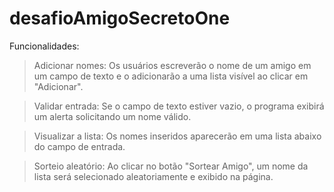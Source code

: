 # desafioAmigoSecretoOne
Funcionalidades:
> Adicionar nomes: Os usuários escreverão o nome de um amigo em um campo de texto e o adicionarão a uma lista visível ao clicar em "Adicionar".

> Validar entrada: Se o campo de texto estiver vazio, o programa exibirá um alerta solicitando um nome válido.

> Visualizar a lista: Os nomes inseridos aparecerão em uma lista abaixo do campo de entrada.

> Sorteio aleatório: Ao clicar no botão "Sortear Amigo", um nome da lista será selecionado aleatoriamente e exibido na página.
